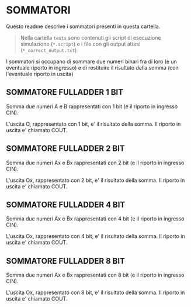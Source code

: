 # SOMMATORI
Questo readme descrive i sommatori presenti in questa cartella.

> Nella cartella ```tests``` sono contenuti gli script di esecuzione simulazione (```*.script```)
> e i file con gli output attesi (```*_correct_output.txt```)

I sommatori si occupano di sommare due numeri binari fra di loro (e un eventuale riporto in ingresso)
e di restituire il risultato della somma (con l'eventuale riporto in uscita)

## SOMMATORE FULLADDER 1 BIT
Somma due numeri A e B rappresentati con 1 bit (e il riporto in ingresso CIN).

L'uscita O, rappresentato con 1 bit, e' il risultato della somma. Il riporto in uscita e' chiamato COUT.

## SOMMATORE FULLADDER 2 BIT
Somma due numeri Ax e Bx rappresentati con 2 bit (e il riporto in ingresso CIN).

L'uscita Ox, rappresentato con 2 bit, e' il risultato della somma. Il riporto in uscita e' chiamato COUT.

## SOMMATORE FULLADDER 4 BIT
Somma due numeri Ax e Bx rappresentati con 4 bit (e il riporto in ingresso CIN).

L'uscita Ox, rappresentato con 4 bit, e' il risultato della somma. Il riporto in uscita e' chiamato COUT.

## SOMMATORE FULLADDER 8 BIT
Somma due numeri Ax e Bx rappresentati con 8 bit (e il riporto in ingresso CIN).

L'uscita Ox, rappresentato con 8 bit, e' il risultato della somma. Il riporto in uscita e' chiamato COUT.